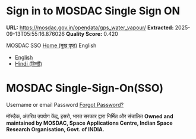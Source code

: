 # Sign in to MOSDAC Single Sign ON

**URL:** https://mosdac.gov.in/opendata/gps_water_vapour/
**Extracted:** 2025-09-13T05:55:16.876026
**Quality Score:** 0.420

MOSDAC SSO
[Home (मुख पृष्ठ)](https://mosdac.gov.in)
English
  * [English](https://mosdac.gov.in/realms/Mosdac/login-actions/authenticate?client_id=mosdac&tab_id=VhLr2lwDt7o&client_data=eyJydSI6Imh0dHBzOi8vbW9zZGFjLmdvdi5pbi91b3BzL3JlZGlyZWN0X3VyaSIsInJ0IjoiY29kZSIsInN0IjoicElvWTQwN1pjZmEzcWVxa2NnTkl0R21pVmRFIn0&execution=4cb21923-091b-4b14-8493-f5c02d7af1a3&kc_locale=en)
  * [Hindi (हिन्दी)](https://mosdac.gov.in/realms/Mosdac/login-actions/authenticate?client_id=mosdac&tab_id=VhLr2lwDt7o&client_data=eyJydSI6Imh0dHBzOi8vbW9zZGFjLmdvdi5pbi91b3BzL3JlZGlyZWN0X3VyaSIsInJ0IjoiY29kZSIsInN0IjoicElvWTQwN1pjZmEzcWVxa2NnTkl0R21pVmRFIn0&execution=4cb21923-091b-4b14-8493-f5c02d7af1a3&kc_locale=hi)


#  MOSDAC Single-Sign-On(SSO) 
Username or email
Password
[Forgot Password?](https://mosdac.gov.in/realms/Mosdac/login-actions/reset-credentials?client_id=mosdac&tab_id=VhLr2lwDt7o&client_data=eyJydSI6Imh0dHBzOi8vbW9zZGFjLmdvdi5pbi91b3BzL3JlZGlyZWN0X3VyaSIsInJ0IjoiY29kZSIsInN0IjoicElvWTQwN1pjZmEzcWVxa2NnTkl0R21pVmRFIn0)
  

मॉस्डैक, अंतरिक्ष उपयोग केंद्र, इसरो, भारत सरकार द्वारा निर्मित और संचालित
**Owned and maintained by MOSDAC, Space Applications Centre, Indian Space Research Organisation, Govt. of INDIA.**
